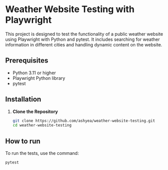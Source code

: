 # Weather Website Testing with Playwright

This project is designed to test the functionality of a public weather website using Playwright with Python and pytest. It includes searching for weather information in different cities and handling dynamic content on the website.

## Prerequisites

- Python 3.11 or higher
- Playwright Python library
- pytest

## Installation

1. **Clone the Repository**

   ```bash
   git clone https://github.com/ashyea/weather-website-testing.git
   cd weather-website-testing

## How to run
To run the tests, use the command:

`pytest`